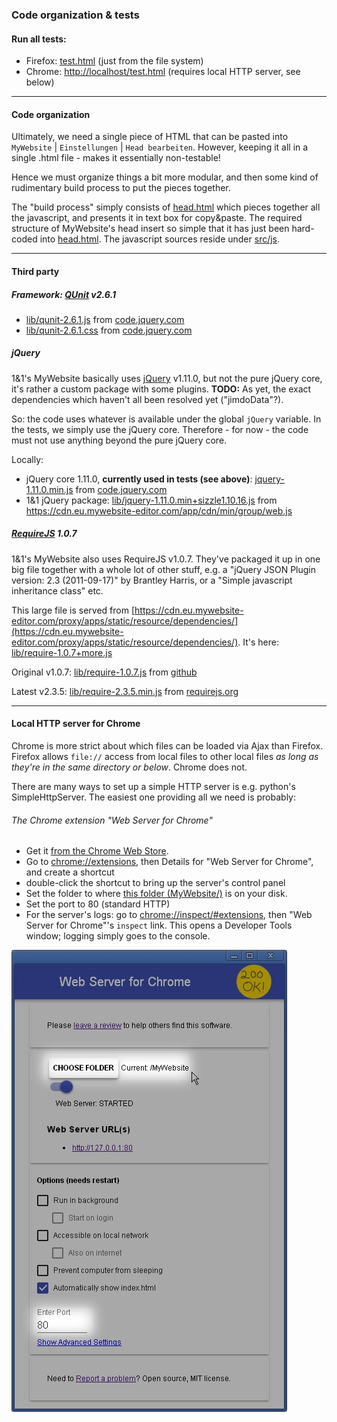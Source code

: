 ### Code organization & tests ###

#### Run all tests:
  * Firefox: [test.html](test.html) (just from the file system)
  * Chrome: [http://localhost/test.html](http://localhost/test.html) (requires local HTTP server, see below)

---
#### Code organization ####
Ultimately, we need a single piece of HTML that can be pasted into `MyWebsite` | `Einstellungen` | `Head bearbeiten`.
However, keeping it all in a single .html file - makes it essentially non-testable!

Hence we must organize things a bit more modular, and then some kind of rudimentary build process to put the pieces together.

The "build process" simply consists of [head.html](head.html) which pieces together all the javascript, and presents it in text box for copy&paste.
The required structure of MyWebsite's head insert so simple that it has just been hard-coded into [head.html](head.html).
The javascript sources reside under [src/js](src/js).

---

#### Third party ####

##### Framework: [QUnit](https://qunitjs.com) v2.6.1 #####
  * [lib/qunit-2.6.1.js](lib/qunit-2.6.1.js) from [code.jquery.com](https://code.jquery.com/qunit/qunit-2.6.1.js)
  * [lib/qunit-2.6.1.css](lib/qunit-2.6.1.css) from [code.jquery.com](https://code.jquery.com/qunit/qunit-2.6.1.css)

##### jQuery #####
1&1's MyWebsite basically uses [jQuery](https://jquery.com) v1.11.0, but not the pure jQuery core, it's rather a custom package with some plugins.
**TODO:** As yet, the exact dependencies which haven't all been resolved yet ("jimdoData"?). 

So: the code uses whatever is available under the global `jQuery` variable.
In the tests, we simply use the jQuery core.
Therefore - for now - the code must not use anything beyond the pure jQuery core.


Locally:

  * jQuery core 1.11.0, **currently used in tests (see above)**: [jquery-1.11.0.min.js](lib/jquery-1.11.0.min.js) from [code.jquery.com](https://code.jquery.com/jquery-1.11.0.min.js) 
  * 1&1 jQuery package: [lib/jquery-1.11.0.min+sizzle1.10.16.js]() from https://cdn.eu.mywebsite-editor.com/app/cdn/min/group/web.js

##### [RequireJS](https://requirejs.org) 1.0.7 #####

1&1's MyWebsite also uses RequireJS v1.0.7. They've packaged it up in one big file together with a whole lot of other stuff, e.g. a "jQuery JSON Plugin version: 2.3 (2011-09-17)" by Brantley Harris, or a "Simple javascript inheritance class" etc.

This large file is served from [https://cdn.eu.mywebsite-editor.com/proxy/apps/static/resource/dependencies/](https://cdn.eu.mywebsite-editor.com/proxy/apps/static/resource/dependencies/). It's here: [lib/require-1.0.7+more.js](lib/require-1.0.7+more.js)

Original v1.0.7: [lib/require-1.0.7.js](lib/require-1.0.7.js)
from [github](https://github.com/requirejs/requirejs/blob/1.0.7/require.js)

Latest v2.3.5: [lib/require-2.3.5.min.js](lib/require-2.3.5.min.js)
from [requirejs.org](https://requirejs.org/docs/download.html)

---
#### Local HTTP server for Chrome ####
Chrome is more strict about which files can be loaded via Ajax than Firefox.
Firefox allows `file://` access from local files to other local files *as long as they're in the same directory or below*.
Chrome does not. 

There are many ways to set up a simple HTTP server is e.g. python's SimpleHttpServer.
The easiest one providing all we need is probably:

###### The Chrome extension "Web Server for Chrome" ######
* Get it [from the Chrome Web Store](https://chrome.google.com/webstore/detail/web-server-for-chrome/ofhbbkphhbklhfoeikjpcbhemlocgigb).
* Go to [chrome://extensions](chrome://extensions), then Details for "Web Server for Chrome", and create a shortcut
* double-click the shortcut to bring up the server's control panel
* Set the folder to where [this folder (MyWebsite/)](../MyWebsite) is on your disk.
* Set the port to 80 (standard HTTP)
* For the server's logs: go to [chrome://inspect/#extensions](chrome://inspect/#extensions), then "Web Server for Chrome"'s `inspect` link. This opens a Developer Tools window; logging simply goes to the console.

![Chrome extension "Web Server for Chrome"](../i/Web-Server-For-Chrome.jpg)
